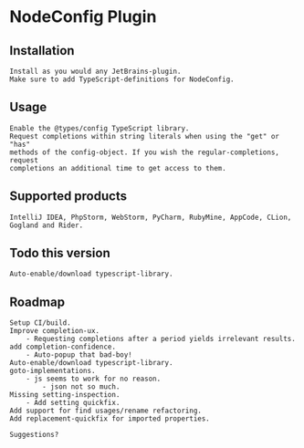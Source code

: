NodeConfig Plugin
=================

Installation
------------
    Install as you would any JetBrains-plugin.
    Make sure to add TypeScript-definitions for NodeConfig.

Usage
-----
    Enable the @types/config TypeScript library.
    Request completions within string literals when using the "get" or "has"
    methods of the config-object. If you wish the regular-completions, request
    completions an additional time to get access to them.

Supported products
------------------
    IntelliJ IDEA, PhpStorm, WebStorm, PyCharm, RubyMine, AppCode, CLion, Gogland and Rider.

Todo this version
------------                
    Auto-enable/download typescript-library.
        
Roadmap
-------
    Setup CI/build.   
    Improve completion-ux.
        - Requesting completions after a period yields irrelevant results.    
    add completion-confidence.
        - Auto-popup that bad-boy!
    Auto-enable/download typescript-library.
    goto-implementations.
        - js seems to work for no reason.
            - json not so much.     
    Missing setting-inspection.
        - Add setting quickfix.       
    Add support for find usages/rename refactoring.
    Add replacement-quickfix for imported properties.
       
    Suggestions?

